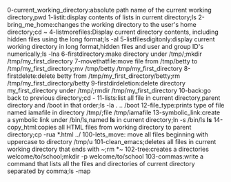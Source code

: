 0-current_working_directory:absolute path name of the current working directory,pwd
1-listit:display contents of lists in current directory;ls
2-bring_me_home:changes the working directory to the user's home directory;cd ~
4-listmorefiles:Display current directory contents, including hidden files using the long format;ls -al
5-listfilesdigitonly:display current working directory in long format,hidden files and user and group ID's numerically;ls -lna
6-firstdirectory:make directory under /tmp/;mkdir /tmp/my_first_directory
7-movethatfile:move file from /tmp/betty to /tmp/my_first_directory;mv /tmp/betty /tmp/my_first_directory
8-firstdelete:delete betty from /tmp/my_first_directory/betty;rm /tmp/my_first_directory/betty
9-firstdirdeletion:delete directory my_first_directory under /tmp/;rmdir /tmp/my_first_directory
10-back:go back to  previous directory;cd -
11-lists:list all file in current directory,parent directory and /boot in that order;ls -la . .. /boot
12-file_type:prints type of file named iamafile in directory /tmp/;file /tmp/iamafile
13-symbolic_link:create a symbolic link under /bin/ls,named __ls__ in current directory;ln -s /bin/ls __ls__
14-copy_html:copies all HTML files from working directory to parent directory;cp -rua *.html ../
100-lets_move: move all files beginning with uppercase to directory /tmp/u
101-clean_emacs;deletes all files in current working directory that ends with ~;rm *~
102-tree:creates a directories welcome/to/school;mkdir -p welcome/to/school
103-commas:write a command that lists all the files and directories of current directory separated by comma;ls -map
